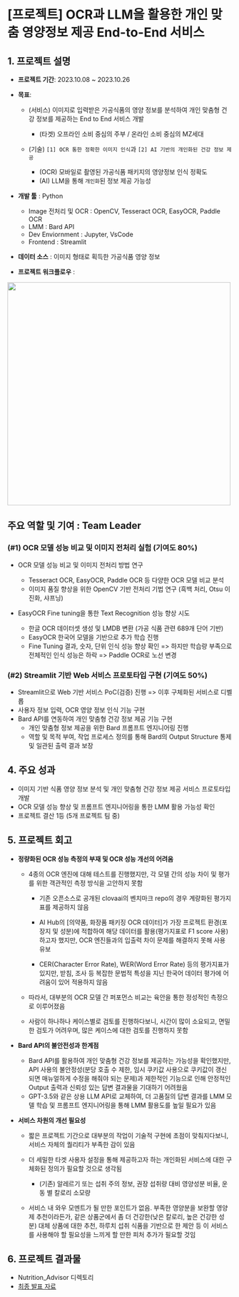 # [프로젝트] OCR과 LLM을 활용한 개인 맞춤 영양정보 제공 End-to-End 서비스

## 1. 프로젝트 설명

- **프로젝트 기간**: 2023.10.08 ~ 2023.10.26

- **목표**: 
    - (서비스) 이미지로 입력받은 가공식품의 영양 정보를 분석하여 개인 맞춤형 건강 정보를 제공하는 End to End 서비스 개발
        - (타겟) 오프라인 소비 중심의 주부 / 온라인 소비 중심의 MZ세대

    - (기술) `[1] OCR 통한 정확한 이미지 인식`과 `[2] AI 기반의 개인화된 건강 정보 제공`
        - (OCR) 모바일로 촬영된 가공식품 패키지의 영양정보 인식 정확도
        - (AI) LLM을 통해 `개인화`된 정보 제공 가능성 

- **개발 툴** : Python
    - Image 전처리 및 OCR : OpenCV, Tesseract OCR, EasyOCR, Paddle OCR
    - LMM : Bard API
    - Dev Enviornment : Jupyter, VsCode
    - Frontend : Streamlit

- **데이터 소스** : 이미지 형태로 획득한 가공식품 영양 정보

- **프로젝트 워크플로우** :

<img src="영양박사를_아세요_Workflow.png" width="500"/>

## **주요 역할 및 기여** : Team Leader

### **(#1) OCR 모델 성능 비교 및 이미지 전처리 실험 (기여도 80%)**

- OCR 모델 성능 비교 및 이미지 전처리 방법 연구
    - Tesseract OCR, EasyOCR, Paddle OCR 등 다양한 OCR 모델 비교 분석
    - 이미지 품질 향상을 위한 OpenCV 기반 전처리 기법 연구 (흑백 처리, Otsu 이진화, 샤프닝)

- EasyOCR Fine tuning을 통한 Text Recognition 성능 향상 시도
    - 한글 OCR 데이터셋 생성 및 LMDB 변환 (가공 식품 관련 689개 단어 기반)
    - EasyOCR 한국어 모델을 기반으로 추가 학습 진행
    - Fine Tuning 결과, 숫자, 단위 인식 성능 향상 확인 => 하지만 학습량 부족으로 전체적인 인식 성능은 하락 => Paddle OCR로 노선 변경
    
### **(#2) Streamlit 기반 Web 서비스 프로토타입 구현 (기여도 50%)**

- Streamlit으로 Web 기반 서비스 PoC(검증) 진행 => 이후 구체화된 서비스로 디벨롭 
- 사용자 정보 입력, OCR 영양 정보 인식 기능 구현
- Bard API를 연동하여 개인 맞춤형 건강 정보 제공 기능 구현
    - 개인 맞춤형 정보 제공을 위한 Bard 프롬프트 엔지니어링 진행
    - 역할 및 목적 부여, 작업 프로세스 정의를 통해 Bard의 Output Structure 통제 및 일관된 출력 결과 보장

## 4. 주요 성과

- 이미지 기반 식품 영양 정보 분석 및 개인 맞춤형 건강 정보 제공 서비스 프로토타입 개발
- OCR 모델 성능 향상 및 프롬프트 엔지니어링을 통한 LMM 활용 가능성 확인
- 프로젝트 결산 1등 (5개 프로젝트 팀 중)

## 5. 프로젝트 회고

- **정량화된 OCR 성능 측정의 부재 및 OCR 성능 개선의 어려움**
    - 4종의 OCR 엔진에 대해 테스트를 진행했지만, 각 모델 간의 성능 차이 및 평가를 위한 객관적인 측정 방식을 고안하지 못함

        - 기존 오픈소스로 공개된 clovaai의 벤치마크 repo의 경우 계량화된 평가지표를 제공하지 않음

        - AI Hub의 [의약품, 화장품 패키징 OCR 데이터]가 가장 프로젝트 환경(포장지 및 성분)에 적합하여 해당 데이터를 활용(평가지표로 F1 score 사용)하고자 했지만, OCR 엔진들과의 입출력 차이 문제를 해결하지 못해 사용 유보

        - CER(Character Error Rate), WER(Word Error Rate) 등의 평가지표가 있지만, 받침, 조사 등 복잡한 문법적 특성을 지닌 한국어 데이터 평가에 어려움이 있어 적용하지 않음

    - 따라서, 대부분의 OCR 모델 간 퍼포먼스 비교는 육안을 통한 정성적인 측정으로 이루어졌음

    - 사람이 하나하나 케이스별로 검토를 진행하다보니, 시간이 많이 소요되고, 면밀한 검토가 어려우며, 많은 케이스에 대한 검토를 진행하지 못함

- **Bard API의 불안전성과 한계점**
    - Bard API를 활용하여 개인 맞춤형 건강 정보를 제공하는 가능성을 확인했지만, API 사용의 불안정성(분당 호출 수 제한, 임시 쿠키값 사용으로 쿠키값이 갱신되면 매뉴얼하게 수정을 해줘야 되는 문제)과 제한적인 기능으로 인해 안정적인 Output 출력과 신뢰성 있는 답변 결과물을 기대하기 어려웠음
    - GPT-3.5와 같은 상용 LLM API로 교체하여, 더 고품질의 답변 결과를 LMM 모델 학습 및 프롬프트 엔지니어링을 통해 LMM 활용도를 높일 필요가 있음

- **서비스 차원의 개선 필요성**
    - 짧은 프로젝트 기간으로 대부분의 작업이 기술적 구현에 초점이 맞춰지다보니, 서비스 자체의 퀄리티가 부족한 감이 있음

    - 더 세밀한 타겟 사용자 설정을 통해 제공하고자 하는 개인화된 서비스에 대한 구체화된 정의가 필요할 것으로 생각됨
        - (기존) 알레르기 또는 섭취 주의 정보, 권장 섭취량 대비 영양성분 비율, 운동 별 칼로리 소모량

    - 서비스 내 와우 모멘트가 될 만한 포인트가 없음. 부족한 영양분을 보완할 영양제 추천이라든가, 같은 상품군에서 좀 더 건강한(낮은 칼로리, 높은 건강한 성분) 대체 상품에 대한 추천, 하루치 섭취 식품을 기반으로 한 제안 등 이 서비스를 사용해야 할 필요성을 느끼게 할 만한 피처 추가가 필요할 것임


## 6. 프로젝트 결과물
- Nutrition_Advisor 디렉토리
- [최종 발표 자료](영양박사를_아세요_최종발표.pdf)
